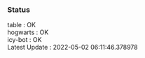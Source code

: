 ### Status


table : OK  
hogwarts : OK  
icy-bot : OK  
Latest Update : 2022-05-02 06:11:46.378978
